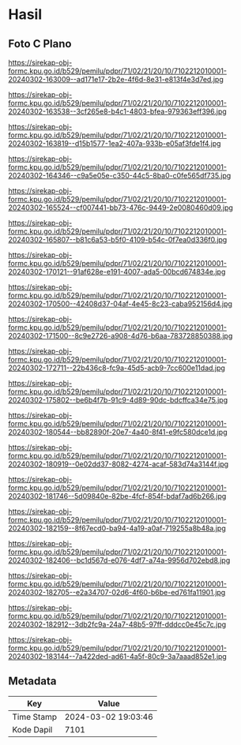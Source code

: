 # Hasil

## Foto C Plano

https://sirekap-obj-formc.kpu.go.id/b529/pemilu/pdpr/71/02/21/20/10/7102212010001-20240302-163009--ad171e17-2b2e-4f6d-8e31-e813f4e3d7ed.jpg

https://sirekap-obj-formc.kpu.go.id/b529/pemilu/pdpr/71/02/21/20/10/7102212010001-20240302-163538--3cf265e8-b4c1-4803-bfea-979363eff396.jpg

https://sirekap-obj-formc.kpu.go.id/b529/pemilu/pdpr/71/02/21/20/10/7102212010001-20240302-163819--d15b1577-1ea2-407a-933b-e05af3fde1f4.jpg

https://sirekap-obj-formc.kpu.go.id/b529/pemilu/pdpr/71/02/21/20/10/7102212010001-20240302-164346--c9a5e05e-c350-44c5-8ba0-c0fe565df735.jpg

https://sirekap-obj-formc.kpu.go.id/b529/pemilu/pdpr/71/02/21/20/10/7102212010001-20240302-165524--cf007441-bb73-476c-9449-2e0080460d09.jpg

https://sirekap-obj-formc.kpu.go.id/b529/pemilu/pdpr/71/02/21/20/10/7102212010001-20240302-165807--b81c6a53-b5f0-4109-b54c-0f7ea0d336f0.jpg

https://sirekap-obj-formc.kpu.go.id/b529/pemilu/pdpr/71/02/21/20/10/7102212010001-20240302-170121--91af628e-e191-4007-ada5-00bcd674834e.jpg

https://sirekap-obj-formc.kpu.go.id/b529/pemilu/pdpr/71/02/21/20/10/7102212010001-20240302-170500--42408d37-04af-4e45-8c23-caba952156d4.jpg

https://sirekap-obj-formc.kpu.go.id/b529/pemilu/pdpr/71/02/21/20/10/7102212010001-20240302-171500--8c9e2726-a908-4d76-b6aa-783728850388.jpg

https://sirekap-obj-formc.kpu.go.id/b529/pemilu/pdpr/71/02/21/20/10/7102212010001-20240302-172711--22b436c8-fc9a-45d5-acb9-7cc600e11dad.jpg

https://sirekap-obj-formc.kpu.go.id/b529/pemilu/pdpr/71/02/21/20/10/7102212010001-20240302-175802--be6b4f7b-91c9-4d89-90dc-bdcffca34e75.jpg

https://sirekap-obj-formc.kpu.go.id/b529/pemilu/pdpr/71/02/21/20/10/7102212010001-20240302-180544--bb82890f-20e7-4a40-8f41-e9fc580dce1d.jpg

https://sirekap-obj-formc.kpu.go.id/b529/pemilu/pdpr/71/02/21/20/10/7102212010001-20240302-180919--0e02dd37-8082-4274-acaf-583d74a3144f.jpg

https://sirekap-obj-formc.kpu.go.id/b529/pemilu/pdpr/71/02/21/20/10/7102212010001-20240302-181746--5d09840e-82be-4fcf-854f-bdaf7ad6b266.jpg

https://sirekap-obj-formc.kpu.go.id/b529/pemilu/pdpr/71/02/21/20/10/7102212010001-20240302-182159--8f67ecd0-ba94-4a19-a0af-719255a8b48a.jpg

https://sirekap-obj-formc.kpu.go.id/b529/pemilu/pdpr/71/02/21/20/10/7102212010001-20240302-182406--bc1d567d-e076-4df7-a74a-9956d702ebd8.jpg

https://sirekap-obj-formc.kpu.go.id/b529/pemilu/pdpr/71/02/21/20/10/7102212010001-20240302-182705--e2a34707-02d6-4f60-b6be-ed761fa11901.jpg

https://sirekap-obj-formc.kpu.go.id/b529/pemilu/pdpr/71/02/21/20/10/7102212010001-20240302-182912--3db2fc9a-24a7-48b5-97ff-dddcc0e45c7c.jpg

https://sirekap-obj-formc.kpu.go.id/b529/pemilu/pdpr/71/02/21/20/10/7102212010001-20240302-183144--7a422ded-ad61-4a5f-80c9-3a7aaad852e1.jpg


## Metadata

| Key        | Value               |
| ---------- | ------------------- |
| Time Stamp | 2024-03-02 19:03:46 |
| Kode Dapil | 7101                |



